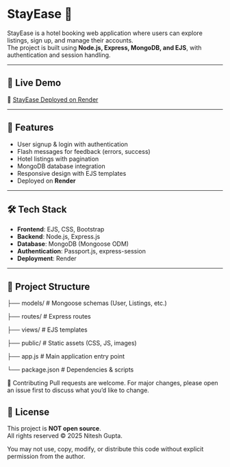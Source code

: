 # StayEase 🏨

StayEase is a hotel booking web application where users can explore listings, sign up, and manage their accounts.  
The project is built using **Node.js, Express, MongoDB, and EJS**, with authentication and session handling.

---

## 🚀 Live Demo
🔗 [StayEase Deployed on Render](https://stayease-jegu.onrender.com/)

---

## 📌 Features
- User signup & login with authentication
- Flash messages for feedback (errors, success)
- Hotel listings with pagination
- MongoDB database integration
- Responsive design with EJS templates
- Deployed on **Render**

---

## 🛠️ Tech Stack
- **Frontend**: EJS, CSS, Bootstrap
- **Backend**: Node.js, Express.js
- **Database**: MongoDB (Mongoose ODM)
- **Authentication**: Passport.js, express-session
- **Deployment**: Render

---

## 📂 Project Structure
├── models/ # Mongoose schemas (User, Listings, etc.)

├── routes/ # Express routes

├── views/ # EJS templates

├── public/ # Static assets (CSS, JS, images)

├── app.js # Main application entry point

└── package.json # Dependencies & scripts

🤝 Contributing
Pull requests are welcome. For major changes, please open an issue first to discuss what you’d like to change.

## 📜 License
This project is **NOT open source**.  
All rights reserved © 2025 Nitesh Gupta.  

You may not use, copy, modify, or distribute this code without explicit permission from the author.

